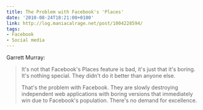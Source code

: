 ```yaml
---
title: The Problem with Facebook's 'Places'
date: '2010-08-24T18:21:00+0100'
link: http://log.maniacalrage.net/post/1004228594/
tags:
- Facebook
- Social media
---
```

Garrett Murray:

> It's not that Facebook's Places feature is bad, it's just that it's boring. It's nothing special. They didn't do it better than anyone else.
>
> That's the problem with Facebook. They are slowly destroying independent web applications with boring versions that immediately win due to Facebook's population. There's no demand for excellence.
